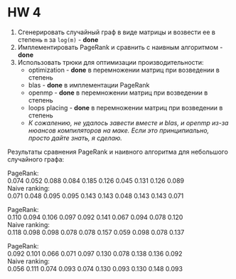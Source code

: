 # HW 4

1. Сгенерировать случайный граф в виде матрицы и возвести ее в степень `m` за `log(m)` - **done**
2. Имплементировать PageRank и сравнить с наивным алгоритмом - **done**
3. Использовать трюки для оптимизации производительности:
    - optimization - **done** в перемножении матриц при возведении в степень
    - blas - **done** в имплементации PageRank
    - openmp - **done** в перемножении матриц при возведении в степень
    - loops placing - **done** в перемножении матриц при возведении в степень
    - *К сожалению, не удалось завести вместе и blas, и openmp из-за нюансов компиляторов на маке. Если это принципиально, просто дайте знать, я сделаю.*

Результаты сравнения PageRank и наивного алгоритма для небольшого случайного графа:

PageRank:  
0.074 0.052 0.088 0.084 0.185 0.126 0.045 0.131 0.126 0.089  
Naive ranking:  
0.071 0.048 0.095 0.095 0.143 0.143 0.048 0.143 0.143 0.071   

PageRank:  
0.110 0.094 0.106 0.097 0.092 0.141 0.067 0.094 0.078 0.120   
Naive ranking:  
0.118 0.098 0.098 0.078 0.078 0.157 0.059 0.098 0.078 0.137  
  
PageRank:  
0.092 0.101 0.066 0.071 0.097 0.130 0.078 0.138 0.136 0.092   
Naive ranking:  
0.056 0.111 0.074 0.093 0.074 0.130 0.093 0.130 0.148 0.093  
